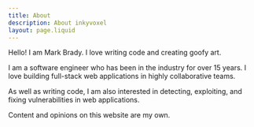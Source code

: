 ```yaml
---
title: About
description: About inkyvoxel
layout: page.liquid
---
```


Hello! I am Mark Brady. I love writing code and creating goofy art.

I am a software engineer who has been in the industry for over 15 years. I love building full-stack web applications in highly collaborative teams.

As well as writing code, I am also interested in detecting, exploiting, and fixing vulnerabilities in web applications.

Content and opinions on this website are my own.

